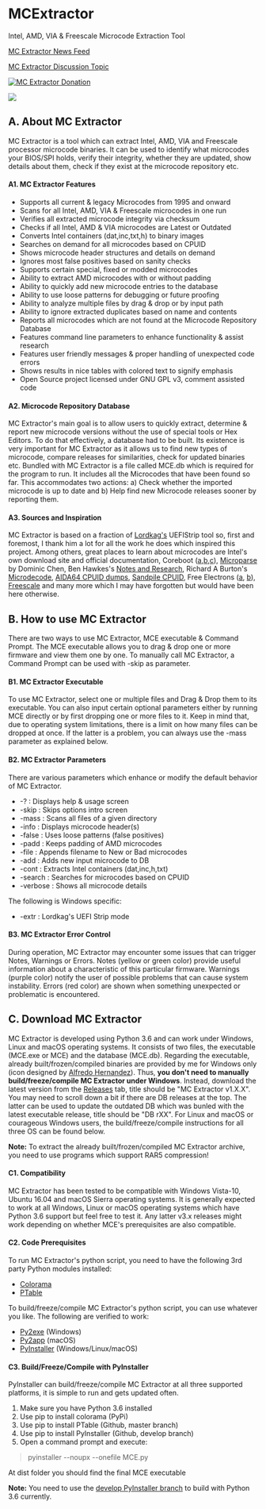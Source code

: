 # MCExtractor
Intel, AMD, VIA &amp; Freescale Microcode Extraction Tool

[MC Extractor News Feed](https://twitter.com/platomaniac)

[MC Extractor Discussion Topic](http://www.win-raid.com/t2199f16-MC-Extractor-Intel-AMD-VIA-amp-Freescale-Microcode-Extraction-Tool.html#msg30320)

[![MC Extractor Donation](https://img.shields.io/badge/Donate-PayPal-green.svg)](https://www.paypal.com/cgi-bin/webscr?cmd=_s-xclick&hosted_button_id=DJDZD3PRGCSCL)

![](https://i.imgur.com/3EP7N82.png)

## **A. About MC Extractor**

MC Extractor is a tool which can extract Intel, AMD, VIA and Freescale processor microcode binaries. It can be used to identify what microcodes your BIOS/SPI holds, verify their integrity, whether they are updated, show details about them, check if they exist at the microcode repository etc.

#### **A1. MC Extractor Features**

- Supports all current & legacy Microcodes from 1995 and onward
- Scans for all Intel, AMD, VIA & Freescale microcodes in one run
- Verifies all extracted microcode integrity via checksum
- Checks if all Intel, AMD & VIA microcodes are Latest or Outdated
- Converts Intel containers (dat,inc,txt,h) to binary images
- Searches on demand for all microcodes based on CPUID
- Shows microcode header structures and details on demand
- Ignores most false positives based on sanity checks
- Supports certain special, fixed or modded microcodes
- Ability to extract AMD microcodes with or without padding
- Ability to quickly add new microcode entries to the database
- Ability to use loose patterns for debugging or future proofing
- Ability to analyze multiple files by drag & drop or by input path
- Ability to ignore extracted duplicates based on name and contents
- Reports all microcodes which are not found at the Microcode Repository Database
- Features command line parameters to enhance functionality & assist research
- Features user friendly messages & proper handling of unexpected code errors
- Shows results in nice tables with colored text to signify emphasis
- Open Source project licensed under GNU GPL v3, comment assisted code

#### **A2. Microcode Repository Database**

MC Extractor's main goal is to allow users to quickly extract, determine & report new microcode versions without the use of special tools or Hex Editors. To do that effectively, a database had to be built. Its existence is very important for MC Extractor as it allows us to find new types of microcode, compare releases for similarities, check for updated binaries etc. Bundled with MC Extractor is a file called MCE.db which is required for the program to run. It includes all the Microcodes that have been found so far. This accommodates two actions: a) Check whether the imported microcode is up to date and b) Help find new Microcode releases sooner by reporting them.

#### **A3. Sources and Inspiration**

MC Extractor is based on a fraction of [Lordkag's](http://www.win-raid.com/u369_lordkag.html) UEFIStrip tool so, first and foremost, I thank him a lot for all the work he does which inspired this project. Among others, great places to learn about microcodes are Intel's own download site and official documentation, Coreboot ([a](https://chromium.googlesource.com/chromiumos/third_party/coreboot/),[b](https://review.coreboot.org/cgit/coreboot.git/tree/src/cpu?id=HEAD),[c](https://review.coreboot.org/cgit/coreboot.git/tree/src/cpu/via/nano/update_ucode.h?id=HEAD)), [Microparse](https://github.com/ddcc/microparse) by Dominic Chen, Ben Hawkes's [Notes and Research](http://inertiawar.com/microcode/), Richard A Burton's [Microdecode](http://www.onlinecompiler.net/sourcecode&id=18684), [AIDA64 CPUID dumps](http://instlatx64.atw.hu/), [Sandpile CPUID](http://sandpile.org/x86/cpuid.htm), Free Electrons ([a](http://lxr.free-electrons.com/source/arch/x86/include/asm/microcode_amd.h), [b](http://elixir.free-electrons.com/linux/latest/source/Documentation/powerpc/qe_firmware.txt)), [Freescale](http://opensource.freescale.com/firmware/) and many more which I may have forgotten but would have been here otherwise.

## **B. How to use MC Extractor**

There are two ways to use MC Extractor, MCE executable & Command Prompt. The MCE executable allows you to drag & drop one or more firmware and view them one by one. To manually call MC Extractor, a Command Prompt can be used with -skip as parameter.

#### **B1. MC Extractor Executable**

To use MC Extractor, select one or multiple files and Drag & Drop them to its executable. You can also input certain optional parameters either by running MCE directly or by first dropping one or more files to it. Keep in mind that, due to operating system limitations, there is a limit on how many files can be dropped at once. If the latter is a problem, you can always use the -mass parameter as explained below.

#### **B2. MC Extractor Parameters**

There are various parameters which enhance or modify the default behavior of MC Extractor.

* -? : Displays help & usage screen
* -skip : Skips options intro screen
* -mass : Scans all files of a given directory
* -info : Displays microcode header(s)
* -false : Uses loose patterns (false positives)
* -padd : Keeps padding of AMD microcodes
* -file : Appends filename to New or Bad microcodes
* -add : Adds new input microcode to DB
* -cont : Extracts Intel containers (dat,inc,h,txt)
* -search : Searches for microcodes based on CPUID
* -verbose : Shows all microcode details

The following is Windows specific:

* -extr : Lordkag's UEFI Strip mode

#### **B3. MC Extractor Error Control**

During operation, MC Extractor may encounter some issues that can trigger Notes, Warnings or Errors. Notes (yellow or green color) provide useful information about a characteristic of this particular firmware. Warnings (purple color) notify the user of possible problems that can cause system instability. Errors (red color) are shown when something unexpected or problematic is encountered.

## **C. Download MC Extractor**

MC Extractor is developed using Python 3.6 and can work under Windows, Linux and macOS operating systems. It consists of two files, the executable (MCE.exe or MCE) and the database (MCE.db). Regarding the executable, already built/frozen/compiled binaries are provided by me for Windows only (icon designed by [Alfredo Hernandez](https://www.alfredocreates.com/)). Thus, **you don't need to manually build/freeze/compile MC Extractor under Windows**. Instead, download the latest version from the [Releases](https://github.com/platomav/MCExtractor/releases) tab, title should be "MC Extractor v1.X.X". You may need to scroll down a bit if there are DB releases at the top. The latter can be used to update the outdated DB which was bunled with the latest executable release, title should be "DB rXX". For Linux and macOS or courageous Windows users, the build/freeze/compile instructions for all three OS can be found below.

**Note:** To extract the already built/frozen/compiled MC Extractor archive, you need to use programs which support RAR5 compression!

#### **C1. Compatibility**

MC Extractor has been tested to be compatible with Windows Vista-10, Ubuntu 16.04 and macOS Sierra operating systems. It is generally expected to work at all Windows, Linux or macOS operating systems which have Python 3.6 support but feel free to test it. Any latter v3.x releases might work depending on whether MCE's prerequisites are also compatible.

#### **C2. Code Prerequisites**

To run MC Extractor's python script, you need to have the following 3rd party Python modules installed:

* [Colorama](https://pypi.python.org/pypi/colorama/)
* [PTable](https://github.com/kxxoling/PTable/tree/master/)

To build/freeze/compile MC Extractor's python script, you can use whatever you like. The following are verified to work:

* [Py2exe](https://pypi.python.org/pypi/py2exe/) (Windows)
* [Py2app](https://pypi.python.org/pypi/py2app/) (macOS)
* [PyInstaller](https://github.com/pyinstaller/pyinstaller/tree/develop/) (Windows/Linux/macOS)

#### **C3. Build/Freeze/Compile with PyInstaller**

PyInstaller can build/freeze/compile MC Extractor at all three supported platforms, it is simple to run and gets updated often.

1. Make sure you have Python 3.6 installed
2. Use pip to install colorama (PyPi)
3. Use pip to install PTable (Github, master branch)
4. Use pip to install PyInstaller (Github, develop branch)
5. Open a command prompt and execute:

> pyinstaller --noupx --onefile MCE.py

At dist folder you should find the final MCE executable

**Note:** You need to use the [develop PyInstaller branch](https://github.com/pyinstaller/pyinstaller/tree/develop/) to build with Python 3.6 currently.